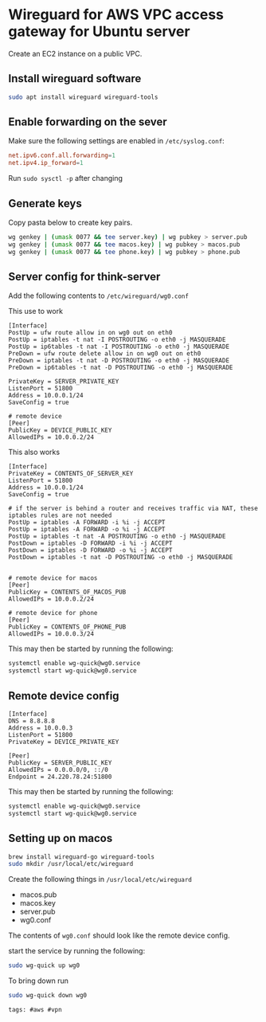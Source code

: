 # Wireguard for AWS VPC access gateway for Ubuntu server

Create an EC2 instance on a public VPC.

## Install wireguard software

```bash
sudo apt install wireguard wireguard-tools
```

## Enable forwarding on the sever

Make sure the following settings are enabled in `/etc/syslog.conf`:

```conf
net.ipv6.conf.all.forwarding=1
net.ipv4.ip_forward=1
```

Run `sudo sysctl -p` after changing

## Generate keys

Copy pasta below to create key pairs.

```bash
wg genkey | (umask 0077 && tee server.key) | wg pubkey > server.pub
wg genkey | (umask 0077 && tee macos.key) | wg pubkey > macos.pub
wg genkey | (umask 0077 && tee phone.key) | wg pubkey > phone.pub
```

## Server config for think-server

Add the following contents to `/etc/wireguard/wg0.conf`

This use to work

```text
[Interface]
PostUp = ufw route allow in on wg0 out on eth0
PostUp = iptables -t nat -I POSTROUTING -o eth0 -j MASQUERADE
PostUp = ip6tables -t nat -I POSTROUTING -o eth0 -j MASQUERADE
PreDown = ufw route delete allow in on wg0 out on eth0
PreDown = iptables -t nat -D POSTROUTING -o eth0 -j MASQUERADE
PreDown = ip6tables -t nat -D POSTROUTING -o eth0 -j MASQUERADE

PrivateKey = SERVER_PRIVATE_KEY
ListenPort = 51800
Address = 10.0.0.1/24
SaveConfig = true

# remote device
[Peer]
PublicKey = DEVICE_PUBLIC_KEY
AllowedIPs = 10.0.0.2/24
```

This also works

```
[Interface]
PrivateKey = CONTENTS_OF_SERVER_KEY
ListenPort = 51800
Address = 10.0.0.1/24
SaveConfig = true

# if the server is behind a router and receives traffic via NAT, these iptables rules are not needed
PostUp = iptables -A FORWARD -i %i -j ACCEPT                                                                                          PostUp = iptables -A FORWARD -o %i -j ACCEPT
PostUp = iptables -t nat -A POSTROUTING -o eth0 -j MASQUERADE
PostDown = iptables -D FORWARD -i %i -j ACCEPT                                                                                        PostDown = iptables -D FORWARD -o %i -j ACCEPT
PostDown = iptables -t nat -D POSTROUTING -o eth0 -j MASQUERADE


# remote device for macos
[Peer]
PublicKey = CONTENTS_OF_MACOS_PUB
AllowedIPs = 10.0.0.2/24

# remote device for phone
[Peer]
PublicKey = CONTENTS_OF_PHONE_PUB
AllowedIPs = 10.0.0.3/24
```

This may then be started by running the following:

```bash
systemctl enable wg-quick@wg0.service
systemctl start wg-quick@wg0.service
```

## Remote device config

```text
[Interface]
DNS = 8.8.8.8
Address = 10.0.0.3
ListenPort = 51800
PrivateKey = DEVICE_PRIVATE_KEY

[Peer]
PublicKey = SERVER_PUBLIC_KEY
AllowedIPs = 0.0.0.0/0, ::/0
Endpoint = 24.220.78.24:51800
```

This may then be started by running the following:

```bash
systemctl enable wg-quick@wg0.service
systemctl start wg-quick@wg0.service
```

## Setting up on macos

```bash
brew install wireguard-go wireguard-tools
sudo mkdir /usr/local/etc/wireguard
```

Create the following things in `/usr/local/etc/wireguard`

- macos.pub
- macos.key
- server.pub
- wg0.conf

The contents of `wg0.conf` should look like the remote device config.

start the service by running the following:

```bash
sudo wg-quick up wg0
```

To bring down run

```bash
sudo wg-quick down wg0
```

    tags: #aws #vpn
